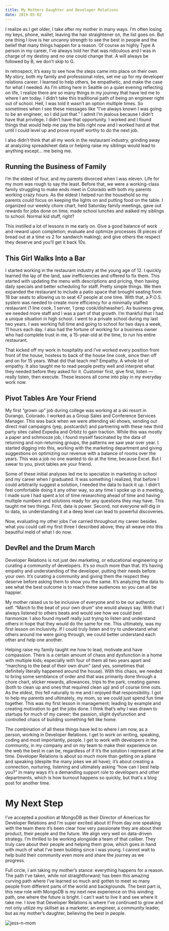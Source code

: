 ```yaml
---
title: My Mothers Daughter and Developer Relations
date: 2019-05-02
---
```

I realize as I get older, I take after my mother in many ways. I’m often losing my keys, phone, wallet, leaving the hair straightener on, the list goes on. But one thing I love is her uncanny strength to see the best in people and the belief that many things happen for a reason. Of course as highly Type A person in my career, I’ve always told her that was ridiculous and I was in charge of my destiny and no one could change that. A will always be followed by B, we don’t skip to G. 

In retrospect, it’s easy to see how the steps came into place on their own. My story, both my family and professional roles, set me up for my developer relations career. I learned to help others, be empathetic, and make the case for what I needed. As I’m sitting here in Seattle on a quiet evening reflecting on life, I realize there are so many things in my journey that have led me to where I am today. I didn’t take this traditional path of being an engineer right out of school. Hell, I was told it wasn’t an option multiple times. So sometimes when I see these messages like “I’ve always known I was going to be an engineer, so I did just that.” I admit I’m jealous because I didn’t have that privilege. I didn’t have that opportunity. I worked and I found things that would help me pay the bills right now and I worked hard at that until I could level up and prove myself worthy to do the next job. 

I also didn’t think that all my work in the restaurant industry, grinding away at analyzing spreadsheet data or helping raise my siblings would lead to anything except… me being me. 

## Running the Business of Family 
I’m the eldest of four, and my parents divorced when I was eleven. Life for my mom was rough to say the least. Before that, we were a working-class family struggling to make ends meet in Colorado with both my parents working crazy hours. As the eldest I helped run the household so my parents could focus on keeping the lights on and putting food on the table. I organized our weekly chore chart, held Saturday family meetings, gave out rewards for jobs done on time, made school lunches and walked my siblings to school. Normal kid stuff, right? 

This instilled a lot of lessons in me early on. Give a good balance of work and reward upon completion; evaluate and optimize processes (8 pieces of bread out at a time vs 2 for sandwich making); and give others the respect they deserve and you’ll get it back 10x.

## This Girl Walks Into a Bar
I started working in the restaurant industry at the young age of 12. I quickly learned the lay of the land, saw inefficiencies and offered to fix them. This started with updating the menu with descriptions and pricing, then having daily specials and better scheduling for staff. Pretty simple things. We then expanded the restaurant to include a patio space that brought seating from 18 bar seats to allowing us to seat 47 people at one time. With that, a P.O.S. system was needed to create more efficiency for a minimally staffed restaurant (1 line cook, 1 server, 1 prep cook/dishwasher). As business grew, we needed more staff and I was a part of that growth. I’m thankful that I had a unique situation in high school. I went to a private school during my last two years. I was working full time and going to school for two days a week, 11 hours each day. I also had the fortune of working for a business owner who had complete trust in me, a 15-year-old at the time, to run his entire restaurant. 

That kicked off my work in hospitality and I’ve worked every position from front of the house, hostess to back of the house line cook, since then off and on for 15 years. What did that teach me? Empathy. A whole lot of empathy. It also taught me to read people pretty well and interpret what they needed before they asked for it. Customer first, give first, listen — really listen, then execute. These lessons all come into play in my everyday work now.

## Pivot Tables Are Your Friend
My first “grown up” job during college was working at a ski resort in Durango, Colorado. I worked as a Group Sales and Conference Services Manager. This was back when we were attending ski shows, sending out direct mail campaigns (yep, postcards!) and partnering with these new third party sites called Expedia and Orbitz to gain traction. While this was mostly a paper and schmooze job, I found myself fascinated by the data of returning and non-returning groups, the patterns we saw year over year. I started digging into this, working with the marketing department and giving suggestions on optimizing our revenue with a balance of rooms over the years. This was a job no one wanted to do at the time, because Excel. But I swear to you, pivot tables are your friend. 

Some of these initial analyses led me to specialize in marketing in school and my career when I graduated. It was something I realized, that before I could arbitrarily suggest a solution, I needed the data to back it up. I didn’t feel comfortable doing it any other way, so any time I spoke up in a meeting, I made sure I had spent a lot of time researching ahead of time and having multiple numbers and solutions ready for any questions they may have. This taught me two things. First, data is power. Second, not everyone will dig in to data, so understanding it at a deep level can lead to powerful discoveries.

Now, evaluating my other jobs I’ve carried throughout my career besides what you could call my first three I described above; they all weave into this beautiful meld of what I do now.

## DevRel and the Drum March
Developer Relations is not just dev marketing, or educational engineering or curating a community of developers. It’s so much more than that. It’s having empathy and understanding of the developer, putting their needs before your own. It’s curating a community and giving them the respect they deserve before asking them to show you the same. It’s analyzing the data to see what the best outcome is to reach these audiences so you can all be happier.  

My mother raised us to be inclusive of everyone and to be our authentic self. “March to the beat of your own drum” she would always say. With that I always listened to others beats and would see how we could best harmonize. I also found myself really just trying to listen and understand others in hope that they would do the same for me. This ultimately, was my first lesson on inclusivity. If I could truly listen and try to understand what others around me were going through, we could better understand each other and help one another.

Helping raise my family taught me how to lead, motivate and have compassion. There is a certain amount of chaos and dysfunction in a home with multiple kids; especially with four of them all two years apart and “marching to the beat of their own drum” (and yes, sometimes that definitely literally happened around the house). With this chaos, we needed to bring some semblance of order and that was primarily done through a chore chart, sticker rewards, allowances, trips to the park, creating games (both to clean up and ones that required clean up) and of course time outs. As the eldest, this fell naturally to me and I enjoyed that responsibility. I got to help my parents and ultimately, my mom, so we could just spend fun time together. This was my first lesson in management; leading by example and creating motivation to get the jobs done. I think that’s why I was drawn to startups for much of my career; the passion, slight dysfunction and controlled chaos of building something felt like home.

The combination of all these things have led to where I am now, as a person, working in Developer Relations. I get to work on writing, speaking, coding and most importantly, people. I get to work with developers in the community, in my company and on my team to make their experience on the web the best in can be, regardless of if it’s the solution I represent at the time. Developer Relations is about so much more than getting on a plane and speaking (despite the many jokes we all have); it’s about creating a connection, nurturing, listening and ultimately asking “how can I best help you?” In many ways it’s a demanding support role to developers and other departments, which is how burnout happens so quickly, but that's a blog post for another time. 

# My Next Step
I’ve accepted a position at MongoDB as their Director of Americas for Developer Relations and I’m super excited about it! From day one speaking with the team there it’s been clear how very passionate they are about their product, their people and the future. We align very well on data-driven strategy. I’m thrilled to be working alongside a team of that caliber. They truly care about their people and helping them grow, which goes in hand with much of what I’ve been building since I was young. I cannot wait to help build their community even more and share the journey as we progress.

Full circle, I am taking my mother’s stance: everything happens for a reason. The path I’ve taken, while not straightforward; has been this amazing curving path where I’ve learned so much and gotten to meet so many people from different parts of the world and backgrounds. The best part is, this new role with MongoDB is my next new experience on this winding path, one where the future is bright. I can't wait to live it and see where it take me. I love that Developer Relations is where I’ve continued to grow and not only utilize my skillset as a marketer, an engineer, a community leader, but as my mother’s daughter, believing the best in people.

![jess-n-mom](/assets/jess-n-mom.jpg)
